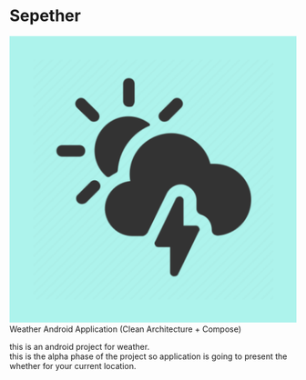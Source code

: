 # Sepether<br>
![Weather](https://github.com/sepehr99p/sepether/blob/master/presentation/src/main/ic_launcher-playstore.png?raw=true)
<br>
Weather Android Application (Clean Architecture + Compose)

this is an android project for weather.<br>
this is the alpha phase of the project so application is going to present the whether for your current location.<br>


